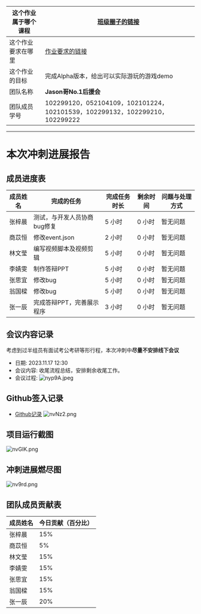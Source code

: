| 这个作业属于哪个课程 | [班级圈子的链接](https://bbs.csdn.net/forums/fzusdn-0831) |
|---------------------|--------------------------------------------------------------|
| 这个作业要求在哪里  | [作业要求的链接](https://bbs.csdn.net/topics/617519084)    |
| 这个作业的目标     | 完成Alpha版本，给出可以实际游玩的游戏demo |
| 团队名称           | **Jason哥No.1后援会**                                        |
| 团队成员学号       | 102299120，052104109，102101224，102101539，102299132，102299210，102299222 |

---
# 本次冲刺进展报告

## 成员进度表

| 成员姓名  | 完成的任务                | 完成任务时长 | 剩余时间 | 问题与处理方式 |
| ---------- | ------------------------- | ----------- | -------- | -------------- |
| 张梓晨     | 测试，与开发人员协商bug修复 |5 小时      | 0 小时  | 暂无问题 |
| 商苡恒     | 修改event.json | 2 小时      | 0 小时  | 暂无问题 |
| 林文莹     | 编写视频脚本及视频剪辑 | 5 小时      |  0 小时 | 暂无问题 |
|李婧雯|制作答辩PPT|5 小时|0 小时|暂无问题|
|张思宜|修改bug|5 小时|0 小时|暂无问题|
|翁国樑|修改bug|5 小时|0 小时|暂无问题|
|张一辰|完成答辩PPT，完善展示程序|3 小时|0 小时|暂无问题|

## 会议内容记录

考虑到过半组员有面试考公考研等形行程，本次冲刺中**尽量不安排线下会议**

- 日期: 2023.11.17 12:30
- 会议内容: 收尾流程总结，安排剩余收尾工作。
- 会议过程: 
![nyp9A.jpeg](https://i.imgs.ovh/2023/11/17/nyp9A.jpeg)


## Github签入记录

- [Github记录](https://github.com/Leen-Ouyang/Plugin/commits/main)
![nvNz2.png](https://i.imgs.ovh/2023/11/17/nvNz2.png)

## 项目运行截图

![nvGIK.png](https://i.imgs.ovh/2023/11/17/nvGIK.png)



## 冲刺进展燃尽图

![nv9rd.png](https://i.imgs.ovh/2023/11/17/nv9rd.png)

## 团队成员贡献表

| 成员姓名     | 今日贡献（百分比） |
| ------------ | ------------------- |
| 张梓晨       | 15%                 |
| 商苡恒       | 5%                  |
| 林文莹       | 15%                 |
| 李婧雯       | 15%                 |
| 张思宜       | 15%                 |
| 翁国樑       | 15%                 |
| 张一辰       | 20%                 |
